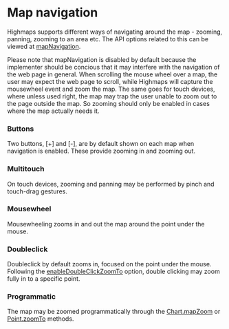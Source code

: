 Map navigation
===

Highmaps supports different ways of navigating around the map - zooming, panning, zooming to an area etc. The API options related to this can be viewed at [mapNavigation](https://api.highcharts.com/highmaps/mapNavigation).

Please note that mapNavigation is disabled by default because the implementer should be concious that it may interfere with the navigation of the web page in general. When scrolling the mouse wheel over a map, the user may expect the web page to scroll, while Highmaps will capture the mousewheel event and zoom the map. The same goes for touch devices, where unless used right, the map may trap the user unable to zoom out to the page outside the map. So zooming should only be enabled in cases where the map actually needs it.

### Buttons

Two buttons, [+] and [-], are by default shown on each map when navigation is enabled. These provide zooming in and zooming out.

### Multitouch

On touch devices, zooming and panning may be performed by pinch and touch-drag gestures.

### Mousewheel

Mousewheeling zooms in and out the map around the point under the mouse.

### Doubleclick

Doubleclick by default zooms in, focused on the point under the mouse. Following the [enableDoubleClickZoomTo](https://api.highcharts.com/highmaps/mapNavigation.enableDoubleClickZoomTo) option, double clicking may zoom fully in to a specific point.

### Programmatic

The map may be zoomed programmatically through the [Chart.mapZoom](https://api.highcharts.com/class-reference/Highcharts.Chart#mapZoom) or [Point.zoomTo](https://api.highcharts.com/class-reference/Highcharts.Point#zoomTo) methods.
